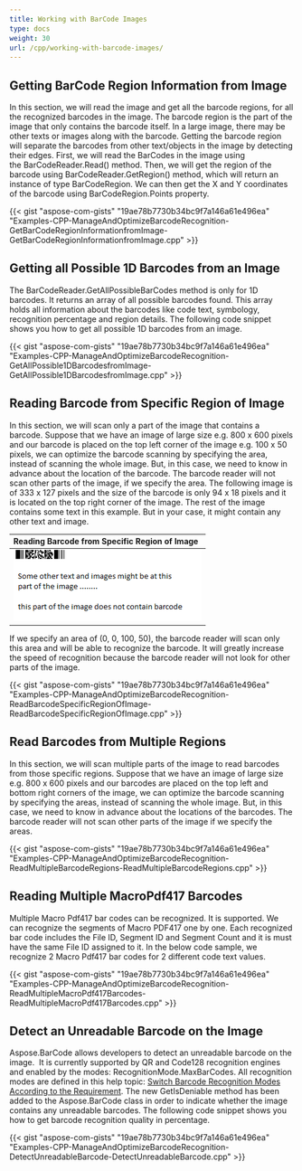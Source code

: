 ```yaml
---
title: Working with BarCode Images
type: docs
weight: 30
url: /cpp/working-with-barcode-images/
---
```


## **Getting BarCode Region Information from Image**
In this section, we will read the image and get all the barcode regions, for all the recognized barcodes in the image. The barcode region is the part of the image that only contains the barcode itself. In a large image, there may be other texts or images along with the barcode. Getting the barcode region will separate the barcodes from other text/objects in the image by detecting their edges. First, we will read the BarCodes in the image using the BarCodeReader.Read() method. Then, we will get the region of the barcode using BarCodeReader.GetRegion() method, which will return an instance of type BarCodeRegion. We can then get the X and Y coordinates of the barcode using BarCodeRegion.Points property.

{{< gist "aspose-com-gists" "19ae78b7730b34bc9f7a146a61e496ea" "Examples-CPP-ManageAndOptimizeBarcodeRecognition-GetBarCodeRegionInformationfromImage-GetBarCodeRegionInformationfromImage.cpp" >}}
## **Getting all Possible 1D Barcodes from an Image**
The BarCodeReader.GetAllPossibleBarCodes method is only for 1D barcodes. It returns an array of all possible barcodes found. This array holds all information about the barcodes like code text, symbology, recognition percentage and region details. The following code snippet shows you how to get all possible 1D barcodes from an image.

{{< gist "aspose-com-gists" "19ae78b7730b34bc9f7a146a61e496ea" "Examples-CPP-ManageAndOptimizeBarcodeRecognition-GetAllPossible1DBarcodesfromImage-GetAllPossible1DBarcodesfromImage.cpp" >}}
## **Reading Barcode from Specific Region of Image**
In this section, we will scan only a part of the image that contains a barcode. Suppose that we have an image of large size e.g. 800 x 600 pixels and our barcode is placed on the top left corner of the image e.g. 100 x 50 pixels, we can optimize the barcode scanning by specifying the area, instead of scanning the whole image. But, in this case, we need to know in advance about the location of the barcode. The barcode reader will not scan other parts of the image, if we specify the area. The following image is of 333 x 127 pixels and the size of the barcode is only 94 x 18 pixels and it is located on the top right corner of the image. The rest of the image contains some text in this example. But in your case, it might contain any other text and image.

|**Reading Barcode from Specific Region of Image**|
| :- |
|![todo:image_alt_text](working-with-barcode-images_1.png)|
If we specify an area of (0, 0, 100, 50), the barcode reader will scan only this area and will be able to recognize the barcode. It will greatly increase the speed of recognition because the barcode reader will not look for other parts of the image.

{{< gist "aspose-com-gists" "19ae78b7730b34bc9f7a146a61e496ea" "Examples-CPP-ManageAndOptimizeBarcodeRecognition-ReadBarcodeSpecificRegionOfImage-ReadBarcodeSpecificRegionOfImage.cpp" >}}
## **Read Barcodes from Multiple Regions**
In this section, we will scan multiple parts of the image to read barcodes from those specific regions. Suppose that we have an image of large size e.g. 800 x 600 pixels and our barcodes are placed on the top left and bottom right corners of the image, we can optimize the barcode scanning by specifying the areas, instead of scanning the whole image. But, in this case, we need to know in advance about the locations of the barcodes. The barcode reader will not scan other parts of the image if we specify the areas.

{{< gist "aspose-com-gists" "19ae78b7730b34bc9f7a146a61e496ea" "Examples-CPP-ManageAndOptimizeBarcodeRecognition-ReadMultipleBarcodeRegions-ReadMultipleBarcodeRegions.cpp" >}}
## **Reading Multiple MacroPdf417 Barcodes**
Multiple Macro Pdf417 bar codes can be recognized. It is supported. We can recognize the segments of Macro PDF417 one by one. Each recognized bar code includes the File ID, Segment ID and Segment Count and it is must have the same File ID assigned to it. In the below code sample, we recognize 2 Macro Pdf417 bar codes for 2 different code text values.

{{< gist "aspose-com-gists" "19ae78b7730b34bc9f7a146a61e496ea" "Examples-CPP-ManageAndOptimizeBarcodeRecognition-ReadMultipleMacroPdf417Barcodes-ReadMultipleMacroPdf417Barcodes.cpp" >}}


## **Detect an Unreadable Barcode on the Image**
Aspose.BarCode allows developers to detect an unreadable barcode on the image.  It is currently supported by QR and Code128 recognition engines and enabled by the modes: RecognitionMode.MaxBarCodes. All recognition modes are defined in this help topic: [Switch Barcode Recognition Modes According to the Requirement](/barcode/cpp/improve-barcode-recognition/#improvebarcoderecognition-betterandfasterimageprocessingforbarcoderecognition). The new GetIsDeniable method has been added to the Aspose.BarCode class in order to indicate whether the image contains any unreadable barcodes. The following code snippet shows you how to get barcode recognition quality in percentage.

{{< gist "aspose-com-gists" "19ae78b7730b34bc9f7a146a61e496ea" "Examples-CPP-ManageAndOptimizeBarcodeRecognition-DetectUnreadableBarcode-DetectUnreadableBarcode.cpp" >}}
